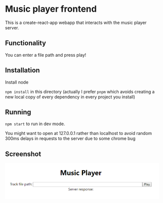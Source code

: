 # Music player frontend

This is a create-react-app webapp that interacts with the music player server.

## Functionality

You can enter a file path and press play!

## Installation

Install node

`npm install` in this directory (actually I prefer `pnpm` which avoids creating a new local copy of every dependency in every project you install)

## Running

`npm start` to run in dev mode.

You might want to open at 127.0.0.1 rather than localhost to avoid random 300ms delays in requests to the server due to
some chrome bug

## Screenshot

![screenshot](screenshot.png)

